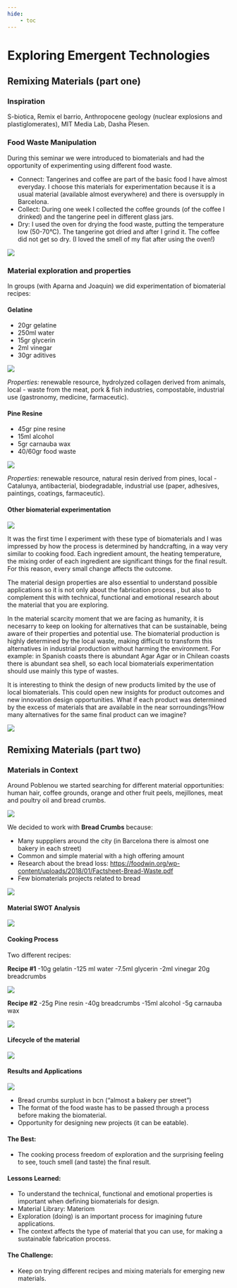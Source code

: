 ```yaml
---
hide:
    - toc
---
```


# Exploring Emergent Technologies

> ## 

## Remixing Materials (part one)

### Inspiration 

S-biotica, Remix el barrio, Anthropocene geology (nuclear explosions and plastiglomerates), MIT Media Lab, Dasha Plesen. 

### Food Waste Manipulation

During this seminar we were introduced to biomaterials and had the opportunity of experimenting using different food waste. 

- Connect: Tangerines and coffee are part of the basic food I have almost everyday. I choose this materials for experimentation because it is a usual material (available almost everywhere) and there is oversupply in Barcelona. 
- Collect: During one week I collected the coffee grounds (of the coffee I drinked) and the tangerine peel in different glass jars.
- Dry: I used the oven for drying the food waste, putting the temperature low (50-70°C). The tangerine got dried and after I grind it. The coffee did not get so dry. (I loved the smell of my flat after using the oven!)

![](../images/emergenttech/mandarinacafe.jpg)

### Material exploration and properties

In groups (with Aparna and Joaquin) we did experimentation of biomaterial recipes:

#### Gelatine

- 20gr gelatine
- 250ml water
- 15gr glycerin
- 2ml vinegar
- 30gr aditives

![](../images/emergenttech/gelatin.jpg)

*Properties:* renewable resource, hydrolyzed collagen derived from animals, local - waste from the meat, pork & fish industries, compostable, industrial use (gastronomy, medicine, farmaceutic).

#### Pine Resine

- 45gr pine resine
- 15ml alcohol
- 5gr carnauba wax
- 40/60gr food waste

![](../images/emergenttech/pineresin.jpg)

*Properties:* renewable resource, natural resin derived from pines, local - Catalunya, antibacterial, biodegradable, 
industrial use (paper, adhesives, paintings, coatings, farmaceutic).

#### Other biomaterial experimentation

![](../images/emergenttech/biomateriales.jpg)

It was the first time I experiment with these type of biomaterials and I was impressed by how the process is determined by handcrafting, in a way very similar to cooking food. Each ingredient amount, the heating temperature, the mixing order of each ingredient are significant things for the final result. For this reason, every small change affects the outcome. 

The material design properties are also essential to understand possible applications so it is not only about the fabrication process , but also to complement this with technical, functional and emotional research about the material that you are exploring.

In the material scarcity moment that we are facing as humanity, it is necesarry to keep on looking for alternatives that can be sustainable, being aware of their properties and potential use. The biomaterial production is highly determined by the local waste, making difficult to transform this alternatives in industrial production without harming the environment. For example: in Spanish coasts there is abundant Agar Agar or in Chilean coasts there is abundant sea shell, so each local biomaterials experimentation should use mainly this type of wastes. 

It is interesting to think the design of new products limited by the use of local biomaterials. This could open new insights for product outcomes and new innovation design opportunities. What if each product was determined by the excess of materials that are available in the near sorroundings?How many alternatives for the same final product can we imagine?

![](../images/emergenttech/otrosbiomateriales.jpg)


## Remixing Materials (part two)

### Materials in Context 

Around Poblenou we started searching for different material opportunities: human hair, coffee grounds, orange and other fruit peels, mejillones, meat and poultry oil and bread crumbs. 

![](../images/emergenttech/materialsincontext.jpg)

We decided to work with **Bread Crumbs** because:

- Many supppliers around the city (in Barcelona there is almost one bakery in each street)
- Common and simple material with a high offering amount
- Research about the bread loss: <https://foodwin.org/wp-content/uploads/2018/01/Factsheet-Bread-Waste.pdf>
- Few biomaterials projects related to bread

![](../images/emergenttech/migaspan.jpg)

#### Material SWOT Analysis
![](../images/emergenttech/swotpan.jpg)

#### Cooking Process

Two different recipes:

**Recipe #1**
-10g gelatin
-125 ml water
-7.5ml glycerin
-2ml vinegar
20g breadcrumbs

![](../images/emergenttech/recipe1.jpg)

**Recipe #2**
-25g Pine resin
-40g breadcrumbs
-15ml alcohol
-5g carnauba wax

![](../images/emergenttech/recipe2.jpg)

#### Lifecycle of the material

![](../images/emergenttech/lifecycle.jpg)

#### Results and Applications

![](../images/emergenttech/panfinal.jpg)

- Bread crumbs surplust in bcn (“almost a bakery per street”)
- The format of the food waste has to be passed through a process before making the biomaterial.
- Opportunity for designing new projects (it can be eatable).


#### The Best: 
- The cooking process freedom of exploration and the surprising feeling to see, touch smell (and taste) the final result. 

#### Lessons Learned:
- To understand the technical, functional and emotional properties is important when defining biomaterials for design. 
- Material Library: Materiom
- Exploration (doing) is an important process for imagining future applications.
- The context affects the type of material that you can use, for making a sustainable fabrication process. 

#### The Challenge:
- Keep on trying different recipes and mixing materials for emerging new materials.





































